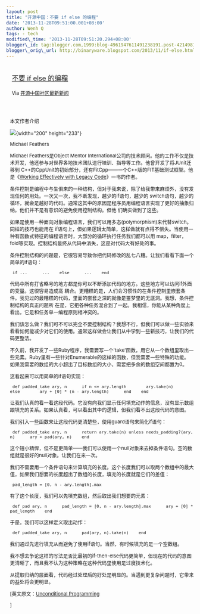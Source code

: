 ```yaml
--- 
layout: post 
title: "开源中国：不要 if else 的编程" 
date: '2013-11-28T09:51:00.001+08:00' 
author: Wenh Q
tags: - tech
modified\_time: '2013-11-28T09:51:20.294+08:00' 
blogger\_id: tag:blogger.com,1999:blog-4961947611491238191.post-4214981172744960762
blogger\_orig\_url: http://binaryware.blogspot.com/2013/11/if-else.html
---
```

<div style="margin: 10px; padding: 5px;">

<div style="font-size: 18px;">

[不要 if else
的编程](http://www.oschina.net/news/46329/unconditional-programming)

</div>

<div style="font-size: 13px;">

Via [开源中国社区最新新闻](http://www.oschina.net/?from=rss)

</div>

</div>

<div style="font-size: 13px; padding: 15px 0 10px 10px;">

<div>

<div>

本文作者介绍

![](http://static.oschina.net/uploads/img/201311/27080509_5ugf.jpg){width="200"
height="233"}

</div>

<div>

Michael Feathers

</div>

<div>

Michael Feathers是Object Mentor
International公司的技术顾问。他的工作不仅是技术开发，他还参与对世界各地技术团队进行培训、指导等工作。他曾开发了将JUnit迁移到
C++的CppUnit的初始部分，还有FitCpp——一个C++版的FIT基础测试框架。他是《[Working
Effectively with Legacy Code](http://t.cn/8kwfpKm)》一书的作者。

条件控制是编程中与生俱来的一种结构，但对于我来说，除了给我带来麻烦外，没有发现任何的用处。一次又一次，我不断发现，越少的if语句，越少的
switch语句，越少的循环，就会是越好的代码。通常这其中的原因是程序员用编程语言实现了更好的抽象归纳。他们并不是有意识的避免使用控制结构。但他
们确实做到了这些。

如果是使用一种面向对象编程语言，我们可以用多态(polymorphism)来代替switch。同样的技巧也能用在
if语句上，但如果逻辑太简单，这样做就有点得不偿失。当使用一种有函数式特征的编程语言时，大部分的循环执行任务我们都可以用
map，filter，fold等实现。控制结构最终从代码中消失，这是对代码大有好处的事。

条件控制结构的问题是，它很容易导致你把代码修改的乱七八糟。让我们看看下面一个简单的if语句：

     if ...      ...    else      ...    end 

代码中所有打省略号的地方都是你可以不断添加代码的地方。这些地方可以访问if外面的变量。这很容易造成高
耦合。更糟糕的是，人们会习惯性的在条件控制里嵌套条件。我见过的最糟糕的代码，里面的嵌套之深的就像是噩梦里的无底洞。我想，条件控制结构的真正问题所
在是，它把各种任务混合到了一起。我相信，你能从某种角度上看出，它是和任务单一编程原则相冲突的。

我们该怎么做？我们可不可以完全不要控制结构？我想不行，但我们可以做一些实验来看看如何能减少对它们的使用。通常这样做会让我们从中学到一些新技巧，让我们的代码更整洁。

不久前，我开发了一些Ruby程序，我需要写一个'take'函数，用它从一个数组里取出一些元素。Ruby里有一些针对Enumerable的这样的函数，但我需要一些特殊的功能。如果我需要的数组的大小超出了目标数组的大小，需要把多余的数组空间都置为0。

这看起来可以用简单的if语句实现：

     def padded_take ary, n      if n <= ary.length        ary.take(n)      else        ary + [0] * (n - ary.length)      end    end

让我们认真的看一看这段代码。它没有向我们显示任何填充动作的信息，没有显示数组跟填充的关系。如果认真看，可以看出其中的逻辑，但我们看不出这段代码的意图。

我们引入一些函数来让这段代码更清楚些，使用guard语句来简化if语句：

     def padded_take ary, n      return ary.take(n) unless needs_padding?(ary, n)      ary + pad(ary, n)    end

这个短小精悍，但不是更简单——我们可以使用一个null对象来去掉条件语句。空的数组就是很好的null对象。让我们在来一次。

我们不需要用一个条件语句来计算填充的长度。这个长度我们可以取两个数组中的最大值，如果我们想要的长度超出了数组的长度，填充的长度就是它们的差值：

     pad_length = [0, n - ary.length].max

有了这个长度，我们可以先填充数组，然后取出我们想要的元素：

     def pad ary, n      pad_length = [0, n - ary.length].max      ary + [0] * pad_length    end

于是，我们可以这样定义取出动作：

     def padded_take ary, n      pad(ary, n).take(n)    end

我们通过先进行填充从而避免了使用if语句。当然，有时候填充的是一个空数组。

我不想去争论这样的写法是否比最初的if-then-else代码更简单，但现在的代码的意图更清晰了，而且我不认为这种策略在这种代码里使用是过度技术化。

从提取归纳的层面看，代码经过处理后的好处是明显的。当遇到更复杂问题时，它带来的益处将会更明显。


[英文原文：[Unconditional
Programming](http://michaelfeathers.typepad.com/michael_feathers_blog/2013/11/unconditional-programming.html)

]

</div>

</div>

</div>
